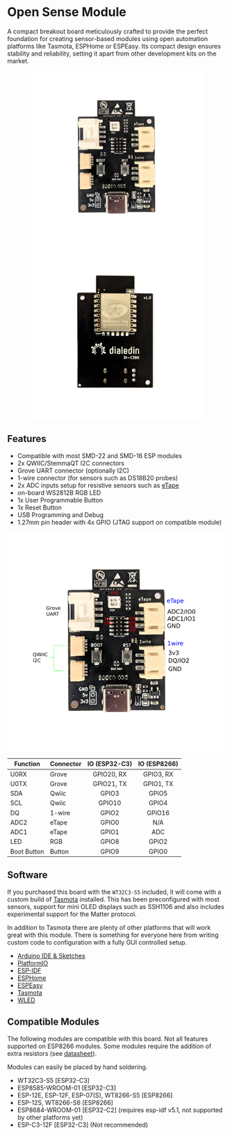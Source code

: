 # Open Sense Module

A compact breakout board meticulously crafted to provide the perfect foundation for creating sensor-based modules using open automation platforms like Tasmota, ESPHome or ESPEasy. Its compact design ensures stability and reliability, setting it apart from other development kits on the market.


<p align="middle">
    <img src="images/c3-breakout1.jpeg" alt="product image" width="400px" />
    <img src="images/c3-breakout-solder-back.png" alt="product back" width="400px" />
</p>


## Features

- Compatible with most SMD-22 and SMD-16 ESP modules
- 2x QWIIC/StemmaQT I2C connectors
- Grove UART connector (optionally I2C)
- 1-wire connector (for sensors such as DS18B20 probes)
- 2x ADC inputs setup for resistive sensors such as [eTape](https://milonetech.com/products/standard-etape-assembly)
- on-board WS2812B RGB LED
- 1x User Programmable Button
- 1x Reset Button
- USB Programming and Debug
- 1.27mm pin header with 4x GPIO (JTAG support on compatible module)

<p align="center">
    <img src="images/c3-breakout-pins.png" alt="product pinout" width="600px" />
</p>

|  Function  | Connector | IO (ESP32-C3) | IO (ESP8266) |
|------------|-----------|:-------------:|:------------:|
| U0RX |	Grove |	GPIO20, RX | GPIO3, RX
| U0TX |	Grove | GPIO21, TX | GPIO1, TX
| SDA |	Qwiic |	GPIO3 | GPIO5
| SCL |	Qwiic |	GPIO10 | GPIO4
| DQ |	1-wire |	GPIO2 | GPIO16
| ADC2 | eTape	| GPIO0 | N/A
| ADC1	| eTape	| GPIO1 | ADC
| LED |	RGB	 | GPIO8 | GPIO2
| Boot Button |	Button |	GPIO9 | GPIO0


## Software

If you purchased this board with the `WT32C3-S5` included, it will come with a custom build of [Tasmota](Tasmota.md) installed. This has been preconfigured with most sensors, support for mini OLED displays such as SSH1106 and also includes experimental support for the Matter protocol. 

In addition to Tasmota there are plenty of other platforms that will work great with this module. There is something for everyone here from writing custom code to configuration with a fully GUI controlled setup.
* [Arduino IDE & Sketches](https://docs.arduino.cc/software/ide-v2)
* [PlatformIO](https://platformio.org/)
* [ESP-IDF](https://docs.espressif.com/projects/esp-idf/en/latest/esp32/get-started/)
* [ESPHome](https://esphome.io/index.html)
* [ESPEasy](https://espeasy.readthedocs.io/en/latest/)
* [Tasmota](https://tasmota.github.io/docs/)
* [WLED](https://kno.wled.ge/)


## Compatible Modules
The following modules are compatible with this board. Not all features supported on ESP8266 modules. Some modules require the addition of extra resistors (see [datasheet](OpenSense_datasheet_v1.0.0.pdf)).

Modules can easily be placed by hand soldering.

* WT32C3-S5 [ESP32-C3]
* ESP8585-WROOM-01 [ESP32-C3]
* ESP-12E, ESP-12F, ESP-07(S), WT8266-S5 [ESP8266]
* ESP-12S, WT8266-S6 [ESP8266]
* ESP8684-WROOM-01 [ESP32-C2] (requires esp-idf v5.1, not supported by other platforms yet)
* ESP-C3-12F [ESP32-C3] (Not recommended) 

